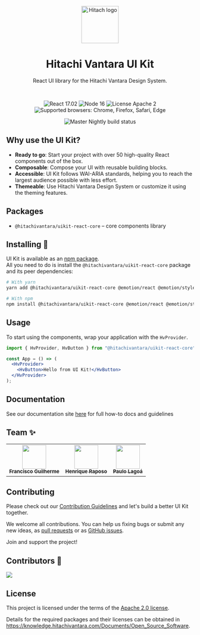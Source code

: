 <p align="center">
  <a href="https://github.com/chakra-ui/chakra-ui">
    <img src="https://user-images.githubusercontent.com/14975353/194580478-9d952473-7d06-4572-b5e4-232cb8f67cc2.png" alt="Hitach logo" width="100" />
  </a>
</p>

<h1 align="center">Hitachi Vantara UI Kit</h1>

<p align="center">React UI library for the Hitachi Vantara Design System.
</p>

<div align="center">

<br>

![React 17.02](https://img.shields.io/badge/react-^17.02.1-blue.svg)
![Node 16](https://img.shields.io/badge/node-16.13.1-brightgreen.svg)
![License Apache 2](https://img.shields.io/badge/license-Apache%202-blue.svg)
![Supported browsers: Chrome, Firefox, Safari, Edge](https://img.shields.io/badge/plataforms-chrome%20%7C%20firefox%20%7C%20safari%20%7C%20edge-blue.svg)

![Master Nightly build status](https://github.com/lumada-design/hv-uikit-react/workflows/Master%20Nightly/badge.svg)

</div>

## Why use the UI Kit?

- **Ready to go**: Start your project with over 50 high-quality React components out of the box.
- **Composable**: Compose your UI with reusable building blocks.
- **Accessible**: UI Kit follows WAI-ARIA standards, helping you to reach the largest audience possible with less effort.
- **Themeable**: Use Hitachi Vantara Design System or customize it using the theming features.

## Packages

- `@hitachivantara/uikit-react-core` – core components library

## Installing 🚀

UI Kit is available as an [npm package](https://www.npmjs.com/package/@hitachivantara).  
All you need to do is install the `@hitachivantara/uikit-react-core` package and its peer dependencies:

```sh
# With yarn
yarn add @hitachivantara/uikit-react-core @emotion/react @emotion/styles

# With npm
npm install @hitachivantara/uikit-react-core @emotion/react @emotion/styles
```

## Usage

To start using the components, wrap your application with the `HvProvider`.

```jsx
import { HvProvider, HvButton } from "@hitachivantara/uikit-react-core";

const App = () => (
  <HvProvider>
    <HvButton>Hello from UI Kit!</HvButton>
  </HvProvider>
);
```

## Documentation

See our documentation site [here](https://lumada-design.github.io/uikit/master/?path=/docs) for full how-to docs and guidelines

## Team ✨

<table>
  <tr>
    <td align="center"><a href="https://github.com/francisco-guilherme"><img src="https://avatars.githubusercontent.com/u/14975353?v=4" width="64px;" alt=""/><br /><sub><b>Francisco Guilherme</b></sub></a><br /></td>
    <td align="center"><a href="https://github.com/HQFOX"><img src="https://avatars.githubusercontent.com/u/19229133?v=4" width="64px;" alt=""/><br /><sub><b>Henrique Raposo</b></sub></a><br /></td>
    <td align="center"><a href="https://github.com/plagoa"><img src="https://avatars.githubusercontent.com/u/7498785?v=4" width="64px;" alt=""/><br /><sub><b>Paulo Lagoá</b></sub></a><br /></td>
  </tr>
</table>

## Contributing

Please check out our [Contribution Guidelines](/CONTRIBUTING.md) and let's build a better UI Kit together.

We welcome all contributions. You can help us fixing bugs or submit any new ideas, as [pull requests](https://github.com/lumada-design/hv-uikit-react/blob/master/CONTRIBUTING.md#submitting-a-pull-request) or as [GitHub issues](https://github.com/lumada-design/hv-uikit-react/blob/master/CONTRIBUTING.md#submitting-an-issue).

Join and support the project!

## Contributors 🤟

<a href="https://github.com/lumada-design/hv-uikit-react/graphs/contributors">
  <img src="https://contrib.rocks/image?repo=lumada-design/hv-uikit-react" />
</a>

## License

This project is licensed under the terms of the [Apache 2.0 license](/LICENSE.md).

Details for the required packages and their licenses can be obtained in https://knowledge.hitachivantara.com/Documents/Open_Source_Software.
